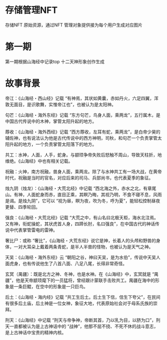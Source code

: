 # 存储管理NFT
存储NFT 原始资源，通过NFT 管理对象提供接为每个用户生成对应图片
# 第一期
第一期根据山海经中记录top 十二天神形象创作生成
# 故事背景
帝江：《山海经・西山经》记载 “有神焉，其状如黄囊，赤如丹火，六足四翼，浑敦无面目，是识歌舞，实惟帝江也”，也被认为是太阳神。

句芒：《山海经・海外东经》记载 “东方句芒，鸟身人面，乘两龙”，五行属木，是中国古代传说中的木神，掌管太阳升起的地方。

蓐收：《山海经・海外西经》记载 “西方蓐收，左耳有蛇，乘两龙”，是白帝少昊的辅佐神，也有说法认为他是古代传说中的西方神明，司秋，和句芒一个负责掌管太阳升起的地方，一个负责掌管太阳落下的地方。

共工：水神，人面，人手，蛇身。与颛顼争帝失败后怒触不周山，导致天柱折，地维绝。《山海经》中也有相关记载。

祝融：火神，南方祝融，兽身人面，乘两龙。除了与水神共工有一场大战，在黄帝时代，祝融是当时的官名，对应后来的司马、兵部尚书，也代表夏季的象征。

烛九阴（烛龙）：《山海经・大荒北经》中记载 “西北海之外，赤水之北，有章尾山。有神，人面蛇身而赤，直目正乘，其瞑乃晦，其视乃明，不食不寝不息，风雨是谒。是烛九阴”，它可以 “视为昼，瞑为夜，吹为冬，呼为夏”，能轻松控制昼夜更替、四季轮回。

强良：《山海经・大荒北经》记载 “大荒之中，有山名曰北极天柜，海水北注焉。又有神，衔蛇操蛇，其状虎首人身，四蹄长肘，名曰强良”，在中国古代的神话传说中代表掌管雷电的雷神。

奢比尸：或称 “奢比”，《山海经・大荒东经》说它是神，长着人的头颅和野兽的身体，一对大耳朵上戴着两条青蛇，是半人半兽的怪物，也被认为是天气之神。

天吴：《山海经・海外东经》云 “朝阳之谷，神曰天吴，是为水伯”，传说中天吴人面虎身，也有传说他生了八首八面、八足八尾，长得非常奇怪。

玄冥（禺疆）：既是北方之神、冬神，也是水神。在《山海经》中，玄冥就是 “禺疆”，他是天帝颛顼麾下的一员猛将，曾经跟计蒙联手击败共工。禺疆在海中的形象是一条巨鲲，在空中的形象是一只巨鸟。

后土：《山海经・海内经》记载 “共工生后土。后土生下信，信生下夸父”，在民间有很多后土庙，后土神是一位女神，象征大地，代表原始社会对于母系氏族的崇拜。

刑天：《山海经》中记载 “刑天与帝争神，帝断其首，乃以乳为目，以脐为口”，刑天一直都被认为是上古神话中的 “战神”，他那不屈不挠、不死不休的战斗意志，是上古神话中宝贵的精神内核。


